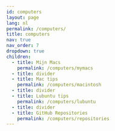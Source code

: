 ```yaml
---
id: computers
layout: page
lang: nl
permalink: /computers/
title: computers
nav: true
nav_order: 7
dropdown: true
children:
  - title: Mijn Macs
    permalink: /computers/mymacs
  - title: divider
  - title: Mac tips
    permalink: /computers/macintosh
  - title: divider
  - title: Lubuntu tips
    permalink: /computers/lubuntu
  - title: divider
  - title: GitHub Repositories
    permalink: /computers/repositories
---
```


